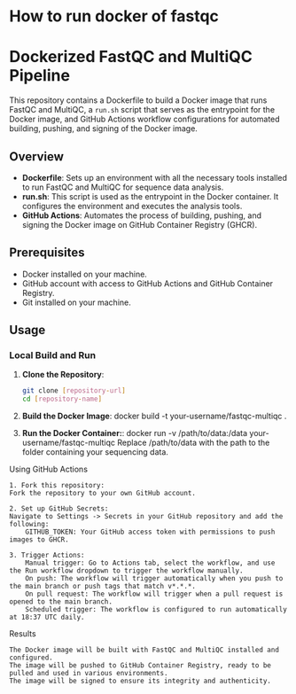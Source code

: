 # How to run docker of fastqc
# Dockerized FastQC and MultiQC Pipeline

This repository contains a Dockerfile to build a Docker image that runs FastQC and MultiQC, a `run.sh` script that serves as the entrypoint for the Docker image, and GitHub Actions workflow configurations for automated building, pushing, and signing of the Docker image.

## Overview

- **Dockerfile**: Sets up an environment with all the necessary tools installed to run FastQC and MultiQC for sequence data analysis.
- **run.sh**: This script is used as the entrypoint in the Docker container. It configures the environment and executes the analysis tools.
- **GitHub Actions**: Automates the process of building, pushing, and signing the Docker image on GitHub Container Registry (GHCR).

## Prerequisites

- Docker installed on your machine.
- GitHub account with access to GitHub Actions and GitHub Container Registry.
- Git installed on your machine.

## Usage

### Local Build and Run

1. **Clone the Repository**:
   ```bash
   git clone [repository-url]
   cd [repository-name]

2. **Build the Docker Image**:
   docker build -t your-username/fastqc-multiqc .

3. **Run the Docker Container:**:
   docker run -v /path/to/data:/data your-username/fastqc-multiqc
   Replace /path/to/data with the path to the folder containing your sequencing data.

Using GitHub Actions

    1. Fork this repository:
    Fork the repository to your own GitHub account.

    2. Set up GitHub Secrets:
    Navigate to Settings -> Secrets in your GitHub repository and add the following:
        GITHUB_TOKEN: Your GitHub access token with permissions to push images to GHCR.

    3. Trigger Actions:
        Manual trigger: Go to Actions tab, select the workflow, and use the Run workflow dropdown to trigger the workflow manually.
        On push: The workflow will trigger automatically when you push to the main branch or push tags that match v*.*.*.
        On pull request: The workflow will trigger when a pull request is opened to the main branch.
        Scheduled trigger: The workflow is configured to run automatically at 18:37 UTC daily.

Results

    The Docker image will be built with FastQC and MultiQC installed and configured.
    The image will be pushed to GitHub Container Registry, ready to be pulled and used in various environments.
    The image will be signed to ensure its integrity and authenticity.

